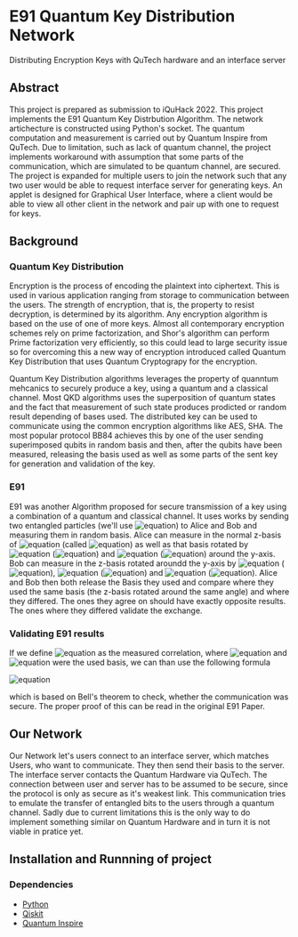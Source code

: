 # E91 Quantum Key Distribution Network
Distributing Encryption Keys with QuTech hardware and an interface server

## Abstract 
This project is prepared as submission to iQuHack 2022. This project implements the E91 Quantum Key Distrbution Algorithm. The network artichecture is constructed using Python's socket. The quantum computation and measurement is carried out by Quantum Inspire from QuTech. Due to limitation, such as lack of quantum channel, the project implements workaround with assumption that some parts of the communication, which are simulated to be quantum channel, are secured. The project is expanded for multiple users to join the network such that any two user would be able to request interface server for generating keys. An applet is designed for Graphical User Interface, where a client would be able to view all other client in the network and pair up with one to request for keys.

## Background

### Quantum Key Distribution

Encryption is the process of encoding the plaintext into ciphertext. This is used in various application ranging from storage to communication between the users. The strength of encryption, that is, the property to resist decryption, is determined by its algorithm. Any encryption algorithm is based on the use of one of more keys. Almost all contemporary encryption schemes rely on prime factorization, and Shor's algorithm can perform Prime factorization very efficiently, so this could lead to large security issue so for overcoming this a new way of encryption introduced called Quantum Key Distribution that uses Quantum Cryptograpy for the  encryption. 

Quantum Key Distribution algorithms leverages the property of quanntum mehcanics to securely produce a key, using a quantum and a classical channel. Most QKD algorithms uses the superposition of quantum states and the fact that measurement of such state produces prodicted or random result depending of bases used. The distributed key can be used to communicate using the common encryption algorithms like AES, SHA. The most popular protocol BB84 achieves this by one of the user sending superimposed qubits in random basis and then, after the qubits have been measured, releasing the basis used as well as some parts of the sent key for generation and validation of the key.

### E91
E91 was another Algorithm proposed for secure transmission of a key using a combination of a quantum and classical channel.
It uses works by sending two entangled particles (we'll use ![equation](https://latex.codecogs.com/svg.image?%5Cinline%20%7C%5Cpsi%5Crangle=%5Cfrac%7B1%7D%7B%5Csqrt%7B2%7D%7D(%7C01%5Crangle&plus;%7C10%5Crangle))) 
to Alice and Bob and measuring them in random basis. Alice can measure in the normal z-basis of ![equation](https://latex.codecogs.com/svg.image?%5Cinline%20%5C%7B%7C0%5Crangle,%20%7C1%5Crangle%5C%7D) 
(called ![equation](https://latex.codecogs.com/svg.image?%5Cinline%20a_1)) as well as that basis rotated by ![equation](https://latex.codecogs.com/svg.image?%5Cinline%20%5Cfrac%7B1%7D%7B4%7D%5Cpi) (![equation](https://latex.codecogs.com/svg.image?%5Cinline%20a_2)) and ![equation](https://latex.codecogs.com/svg.image?%5Cinline%20%5Cfrac%7B1%7D%7B2%7D%5Cpi) (![equation](https://latex.codecogs.com/svg.image?%5Cinline%20a_3)) around the y-axis. 
Bob can measure in the z-basis rotated aroundd the y-axis by ![equation](https://latex.codecogs.com/svg.image?%5Cinline%20%5Cfrac%7B1%7D%7B4%7D%5Cpi) (![equation](https://latex.codecogs.com/svg.image?%5Cinline%20b_1)), ![equation](https://latex.codecogs.com/svg.image?%5Cinline%20%5Cfrac%7B1%7D%7B2%7D%5Cpi) (![equation](https://latex.codecogs.com/svg.image?%5Cinline%20b_2)) 
and ![equation](https://latex.codecogs.com/svg.image?%5Cinline%20%5Cfrac%7B3%7D%7B4%7D%5Cpi) (![equation](https://latex.codecogs.com/svg.image?%5Cinline%20b_3)).
Alice and Bob then both release the Basis they used and compare where they used the same basis (the z-basis rotated 
around the same angle) and where they differed. The ones they agree on should have exactly opposite results. The ones
 where they differed validate the exchange.

### Validating E91 results
If we define ![equation](https://latex.codecogs.com/svg.image?%5Cinline%20E(a_i,%20a_j)) as the measured 
correlation, where ![equation](https://latex.codecogs.com/svg.image?%5Cinline%20a_i) and ![equation](https://latex.codecogs.com/svg.image?%5Cinline%20a_j) were the used basis, we can than use the following formula

![equation](https://latex.codecogs.com/svg.image?%5Cinline%20-2%5Csqrt%7B2%7D%5Cstackrel%7B?%7D%7B=%7DE(a_1,%20b_1)-E(a_1,b_3)&plus;E(a_3,b_1)&plus;E(a_3,b_3))

which is based on Bell's theorem to check, whether the communication was secure. The proper proof of this can be read in the original E91 Paper.

## Our Network
Our Network let's users connect to an interface server, which matches Users, who want to communicate. They then send their basis to the server. The interface server contacts the Quantum Hardware via QuTech. The connection between user and server has to be assumed to be secure, since the protocol is only as secure as it's weakest link. This communication tries to emulate the transfer of entangled bits to the users through a quantum channel. Sadly due to current limitations this is the only way to do implement something similar on Quantum Hardware and in turn it is not viable in pratice yet.

## Installation and Runnning of project

### Dependencies 
- [Python](https://www.python.org/downloads/)
- [Qiskit](https://qiskit.org/)
- [Quantum Inspire](https://github.com/QuTech-Delft/quantuminspire#installation)
